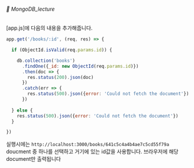 ###### :cactus:  MongoDB_lecture

[app.js]에 다음의 내용을 추가해줍니다.  

``` js
app.get('/books/:id', (req, res) => {

  if (ObjectId.isValid(req.params.id)) {

    db.collection('books')
      .findOne({_id: new ObjectId(req.params.id)})
      .then(doc => {
        res.status(200).json(doc)
      })
      .catch(err => {
        res.status(500).json({error: 'Could not fetch the document'})
      })
      
  } else {
    res.status(500).json({error: 'Could not fetch the document'})
  }

})

```
실행시에는 ``` http://localhost:3000/books/641c5c4a4b4ae7c5cd55f79a ```  
doucment 중 하나를 선택하고 거기에 있는 id값을 사용합니다. 브라우저에 해당 document만 출력됩니다
